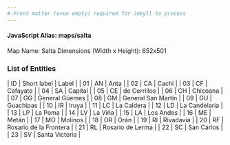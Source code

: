 ```yaml
---
# Front matter (even empty) required for Jekyll to process
---
```


#### JavaScript Alias: maps/salta

Map Name: Salta
Dimensions (Width x Height): 652x501

### List of Entities

| ID  | Short label | Label                  |
| 01  | AN          | Anta                   |
| 02  | CA          | Cachi                  |
| 03  | CF          | Cafayate               |
| 04  | SA          | Capital                |
| 05  | CE          | de Cerrillos           |
| 06  | CH          | Chicoana               |
| 07  | GG          | General Güemes         |
| 08  | GM          | General San Martín     |
| 09  | GU          | Guachipas              |
| 10  | IR          | Iruya                  |
| 11  | LC          | La Caldera             |
| 12  | LD          | La Candelaria          |
| 13  | LP          | La Poma                |
| 14  | LV          | La Viña                |
| 15  | LA          | Los Andes              |
| 16  | ME          | Metán                  |
| 17  | MO          | Molinos                |
| 18  | OR          | Orán                   |
| 19  | RI          | Rivadavia              |
| 20  | RF          | Rosario de la Frontera |
| 21  | RL          | Rosario de Lerma       |
| 22  | SC          | San Carlos             |
| 23  | SV          | Santa Victoria         |
